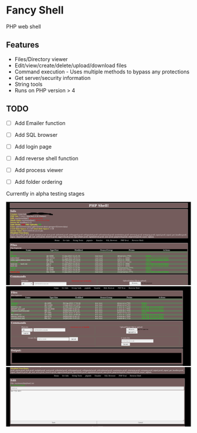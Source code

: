 # Fancy Shell

PHP web shell

## Features

- Files/Directory viewer
- Edit/view/create/delete/upload/download files
- Command execution - Uses multiple methods to bypass any protections
- Get server/security information
- String tools
- Runs on PHP version > 4 

## TODO

- [ ] Add Emailer function
- [ ] Add SQL browser
- [ ] Add login page
- [ ] Add reverse shell function
- [ ] Add process viewer
- [ ] Add folder ordering


Currently in alpha testing stages

![Screenshot of Fancy Shell](/imgs/fshell3.PNG)
![Screenshot of Fancy Shell](/imgs/fshell1.PNG)
![Screenshot of Fancy Shell](/imgs/fshell2.PNG)

